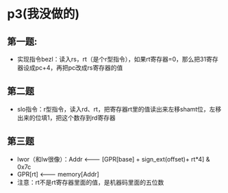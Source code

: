 # p3(我没做的)

## 第一题:

- 实现指令bezl：读入rs，rt（是个r型指令），如果rt寄存器=0，那么把31寄存器设成pc+4，再把pc改成rs寄存器的值



## 第二题

- slo指令：r型指令，读入rd、rt，把寄存器rt里的值读出来左移shamt位，左移出来的位填1，把这个数存到rd寄存器



## 第三题

- lwor（和lw很像）：Addr <--- [GPR[base] + sign_ext(offset)+ rt*4] & 0x7c
- GPR[rt] <--- memory[Addr]
- 注意：rt不是rt寄存器里面的值，是机器码里面的五位数